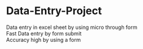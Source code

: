# Data-Entry-Project
Data entry in excel sheet by using micro through form<br>
Fast Data entry by form submit<br>
Accuracy high by using a form 
